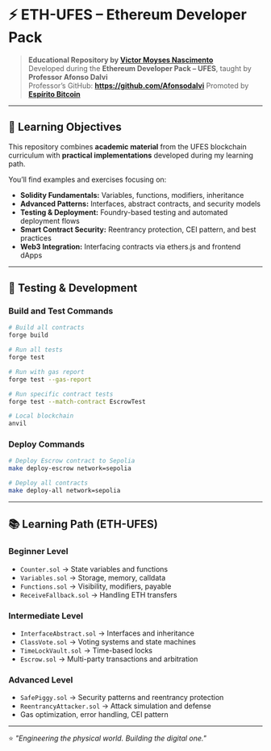 # ⚡ ETH-UFES – Ethereum Developer Pack

> **Educational Repository by [Victor Moyses Nascimento](https://github.com/vicmoyses2)**  
> Developed during the **Ethereum Developer Pack – UFES**, taught by **Professor Afonso Dalvi**  
> Professor’s GitHub: **https://github.com/Afonsodalvi**
> Promoted by **[Espírito Bitcoin](https://espiritobitcoin.moodiy.com/)**  

---

## 🧠 Learning Objectives

This repository combines **academic material** from the UFES blockchain curriculum with **practical implementations** developed during my learning path.

You’ll find examples and exercises focusing on:

- **Solidity Fundamentals:** Variables, functions, modifiers, inheritance  
- **Advanced Patterns:** Interfaces, abstract contracts, and security models  
- **Testing & Deployment:** Foundry-based testing and automated deployment flows  
- **Smart Contract Security:** Reentrancy protection, CEI pattern, and best practices  
- **Web3 Integration:** Interfacing contracts via ethers.js and frontend dApps  

---

## 🧪 Testing & Development

### Build and Test Commands
```bash
# Build all contracts
forge build

# Run all tests
forge test

# Run with gas report
forge test --gas-report

# Run specific contract tests
forge test --match-contract EscrowTest

# Local blockchain
anvil
```

### Deploy Commands
```bash
# Deploy Escrow contract to Sepolia
make deploy-escrow network=sepolia

# Deploy all contracts
make deploy-all network=sepolia
```

---

## 📚 Learning Path (ETH-UFES)

### Beginner Level
- `Counter.sol` → State variables and functions  
- `Variables.sol` → Storage, memory, calldata  
- `Functions.sol` → Visibility, modifiers, payable  
- `ReceiveFallback.sol` → Handling ETH transfers  

### Intermediate Level
- `InterfaceAbstract.sol` → Interfaces and inheritance  
- `ClassVote.sol` → Voting systems and state machines  
- `TimeLockVault.sol` → Time-based locks  
- `Escrow.sol` → Multi-party transactions and arbitration  

### Advanced Level
- `SafePiggy.sol` → Security patterns and reentrancy protection  
- `ReentrancyAttacker.sol` → Attack simulation and defense  
- Gas optimization, error handling, CEI pattern  

---

⭐ *"Engineering the physical world. Building the digital one."*
